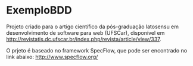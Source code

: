 # ExemploBDD

Projeto criado para o artigo científico da pós-graduação latosensu em desenvolvimento de software para web (UFSCar), disponível em http://revistatis.dc.ufscar.br/index.php/revista/article/view/337.

O prjeto é baseado no framework SpecFlow, que pode ser encontrado no link abaixo:
http://www.specflow.org/
